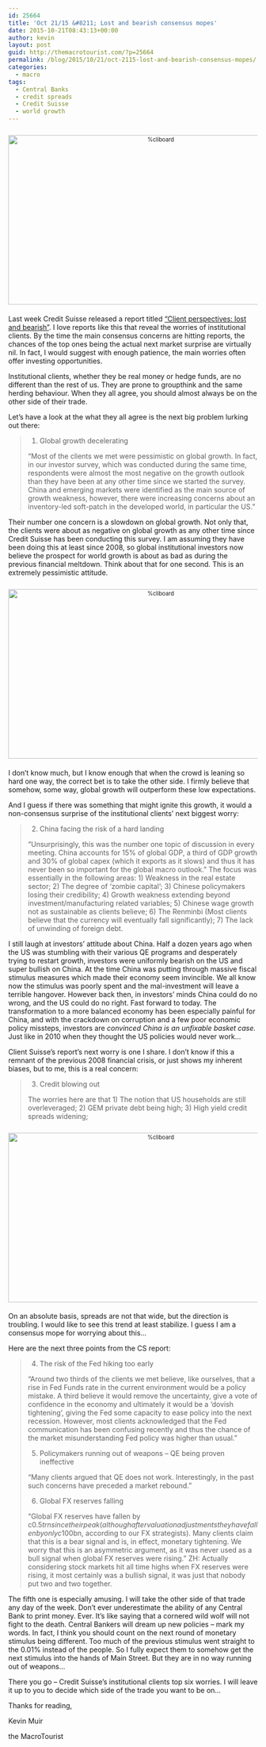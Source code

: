 ```yaml
---
id: 25664
title: 'Oct 21/15 &#8211; Lost and bearish consensus mopes'
date: 2015-10-21T08:43:13+00:00
author: kevin
layout: post
guid: http://themacrotourist.com/?p=25664
permalink: /blog/2015/10/21/oct-2115-lost-and-bearish-consensus-mopes/
categories:
  - macro
tags:
  - Central Banks
  - credit spreads
  - Credit Suisse
  - world growth
---
```

<div style="width: image width px; font-size: 80%; text-align: center;">
  <a href="http://themacrotourist.com/pictures/BearishOct2115.png"><img class="size-full wp-image-14271" style="padding-top: 1.0em; padding-bottom: 0.5em;" src="http://themacrotourist.com/pictures/BearishOct2115.png" alt="%cliboard" width="600" height="342" /></a>
</div>

Last week Credit Suisse released a report titled [“Client perspectives: lost and bearish”](http://www.zerohedge.com/news/2015-10-16/traders-completely-lost-here-are-consensus-and-contrarian-trades). I love reports like this that reveal the worries of institutional clients. By the time the main consensus concerns are hitting reports, the chances of the top ones being the actual next market surprise are virtually nil. In fact, I would suggest with enough patience, the main worries often offer investing opportunities.

Institutional clients, whether they be real money or hedge funds, are no different than the rest of us. They are prone to groupthink and the same herding behaviour. When they all agree, you should almost always be on the other side of their trade.

Let’s have a look at the what they all agree is the next big problem lurking out there:

> 1. Global growth decelerating
> 
> &#8220;Most of the clients we met were pessimistic on global growth. In fact, in our investor survey, which was conducted during the same time, respondents were almost the most negative on the growth outlook than they have been at any other time since we started the survey. China and emerging markets were identified as the main source of growth weakness, however, there were increasing concerns about an inventory-led soft-patch in the developed world, in particular the US.&#8221;

Their number one concern is a slowdown on global growth. Not only that, the clients were about as negative on global growth as any other time since Credit Suisse has been conducting this survey. I am assuming they have been doing this at least since 2008, so global institutional investors now believe the prospect for world growth is about as bad as during the previous financial meltdown. Think about that for one second. This is an extremely pessimistic attitude.

<div style="width: image width px; font-size: 80%; text-align: center;">
  <a href="http://themacrotourist.com/pictures/MeetingOct2115.png"><img class="size-full wp-image-14271" style="padding-top: 1.0em; padding-bottom: 0.5em;" src="http://themacrotourist.com/pictures/MeetingOct2115.png" alt="%cliboard" width="600" height="342" /></a>
</div>

I don’t know much, but I know enough that when the crowd is leaning so hard one way, the correct bet is to take the other side. I firmly believe that somehow, some way, global growth will outperform these low expectations.

And I guess if there was something that might ignite this growth, it would a non-consensus surprise of the institutional clients’ next biggest worry:

> 2. China facing the risk of a hard landing
> 
> &#8220;Unsurprisingly, this was the number one topic of discussion in every meeting. China accounts for 15% of global GDP, a third of GDP growth and 30% of global capex (which it exports as it slows) and thus it has never been so important for the global macro outlook.&#8221; The focus was essentially in the following areas: 1) Weakness in the real estate sector; 2) The degree of &#8216;zombie capital&#8217;; 3) Chinese policymakers losing their credibility; 4) Growth weakness extending beyond investment/manufacturing related variables; 5) Chinese wage growth not as sustainable as clients believe; 6) The Renminbi (Most clients believe that the currency will eventually fall significantly); 7) The lack of unwinding of foreign debt.

I still laugh at investors’ attitude about China. Half a dozen years ago when the US was stumbling with their various QE programs and desperately trying to restart growth, investors were uniformly bearish on the US and super bullish on China. At the time China was putting through massive fiscal stimulus measures which made their economy seem invincible. We all know now the stimulus was poorly spent and the mal-investment will leave a terrible hangover. However back then, in investors’ minds China could do no wrong, and the US could do no right. Fast forward to today. The transformation to a more balanced economy has been especially painful for China, and with the crackdown on corruption and a few poor economic policy missteps, investors are _convinced China is an unfixable basket case._ Just like in 2010 when they thought the US policies would never work…

Client Suisse’s report’s next worry is one I share. I don’t know if this a remnant of the previous 2008 financial crisis, or just shows my inherent biases, but to me, this is a real concern:

> 3. Credit blowing out
> 
> The worries here are that 1) The notion that US households are still overleveraged; 2) GEM private debt being high; 3) High yield credit spreads widening;

<div style="width: image width px; font-size: 80%; text-align: center;">
  <a href="http://themacrotourist.com/pictures/BBBOct2115.png"><img class="size-full wp-image-14271" style="padding-top: 1.0em; padding-bottom: 0.5em;" src="http://themacrotourist.com/pictures/BBBOct2115.png" alt="%cliboard" width="600" height="342" /></a>
</div>

On an absolute basis, spreads are not that wide, but the direction is troubling. I would like to see this trend at least stabilize. I guess I am a consensus mope for worrying about this…

Here are the next three points from the CS report:

> 4. The risk of the Fed hiking too early
> 
> &#8220;Around two thirds of the clients we met believe, like ourselves, that a rise in Fed Funds rate in the current environment would be a policy mistake. A third believe it would remove the uncertainty, give a vote of confidence in the economy and ultimately it would be a &#8216;dovish tightening&#8217;, giving the Fed some capacity to ease policy into the next recession. However, most clients acknowledged that the Fed communication has been confusing recently and thus the chance of the market misunderstanding Fed policy was higher than usual.&#8221;
> 
> 5. Policymakers running out of weapons – QE being proven ineffective
> 
> &#8220;Many clients argued that QE does not work. Interestingly, in the past such concerns have preceded a market rebound.&#8221;
> 
> 6. Global FX reserves falling
> 
> &#8220;Global FX reserves have fallen by c$0.5trn since their peak (although after valuationadjustments they have fallen by only c$100bn, according to our FX strategists). Many clients claim that this is a bear signal and is, in effect, monetary tightening. We worry that this is an asymmetric argument, as it was never used as a bull signal when global FX reserves were rising.&#8221; ZH: Actually considering stock markets hit all time highs when FX reserves were rising, it most certainly was a bullish signal, it was just that nobody put two and two together.

The fifth one is especially amusing. I will take the other side of that trade any day of the week. Don’t ever underestimate the ability of any Central Bank to print money. Ever. It’s like saying that a cornered wild wolf will not fight to the death. Central Bankers will dream up new policies &#8211; mark my words. In fact, I think you should count on the next round of monetary stimulus being different. Too much of the previous stimulus went straight to the 0.01% instead of the people. So I fully expect them to somehow get the next stimulus into the hands of Main Street. But they are in no way running out of weapons…

There you go &#8211; Credit Suisse’s institutional clients top six worries. I will leave it up to you to decide which side of the trade you want to be on…

Thanks for reading,
  
Kevin Muir
  
the MacroTourist